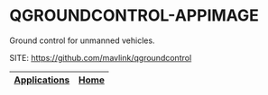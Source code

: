 # QGROUNDCONTROL-APPIMAGE
 
 Ground control for unmanned vehicles.
 
 SITE: https://github.com/mavlink/qgroundcontrol

 | [Applications](https://portable-linux-apps.github.io/apps.html) | [Home](https://portable-linux-apps.github.io)
 | --- | --- |
